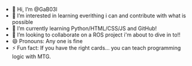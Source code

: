 - 👋 Hi, I’m @GaB03l
- 👀 I’m interested in learning everithing i can and contribute with what is possible
- 🌱 I’m currently learning Python/HTML/CSS/JS and GitHub!
- 💞️ I’m looking to collaborate on a ROS project i'm about to dive in to!!
- 😄 Pronouns: Any one is fine
- ⚡ Fun fact: If you have the right cards... you can teach programming logic with MTG.

<!---
GaB03l/GaB03l is a ✨ special ✨ repository because its `README.md` (this file) appears on your GitHub profile.
You can click the Preview link to take a look at your changes.
--->
